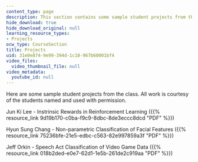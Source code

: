 ```yaml
---
content_type: page
description: This section contains some sample student projects from the class.
hide_download: true
hide_download_original: null
learning_resource_types:
- Projects
ocw_type: CourseSection
title: Projects
uid: 31e0e874-9e99-394d-1c18-967b60001bf4
video_files:
  video_thumbnail_file: null
video_metadata:
  youtube_id: null
---
```


Here are some sample student projects from the class. All work is courtesy of the students named and used with permission.

Jun Ki Lee - Instrinsic Rewards in Reinforcement Learning ({{% resource_link 9d19b170-c0ba-f9c9-8dbc-8de3eccc8dcd "PDF" %}})

Hyun Sung Chang - Non-parametric Classification of Facial Features ({{% resource_link 75236bfe-21e5-edbc-c563-82e997859a3f "PDF" %}})

Jeff Orkin - Speech Act Classification of Video Game Data ({{% resource_link 018b2ded-e0e7-62d1-1e5b-261de2c919aa "PDF" %}})